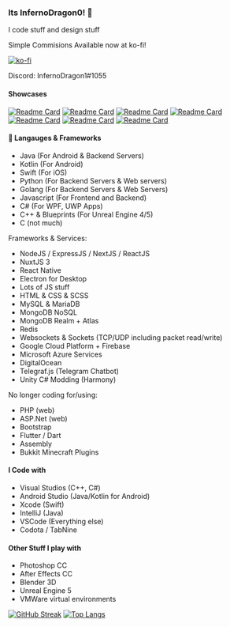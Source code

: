 ### Its InfernoDragon0! 👋

I code stuff and design stuff

Simple Commisions Available now at ko-fi!

[![ko-fi](https://ko-fi.com/img/githubbutton_sm.svg)](https://ko-fi.com/A0A3EYLUS)

Discord: InfernoDragon1#1055

#### Showcases
[![Readme Card](https://github-readme-stats.vercel.app/api/pin/?username=infernodragon0&repo=rng.JS)](https://github.com/InfernoDragon0/rng.JS)
[![Readme Card](https://github-readme-stats.vercel.app/api/pin/?username=infernodragon0&repo=CotLMods)](https://github.com/InfernoDragon0/CotLMods)
[![Readme Card](https://github-readme-stats.vercel.app/api/pin/?username=infernodragon0&repo=StSVoidMod)](https://github.com/InfernoDragon0/StSVoidMod)
[![Readme Card](https://github-readme-stats.vercel.app/api/pin/?username=infernodragon0&repo=COTL_API)](https://github.com/xhayper/COTL_API)
[![Readme Card](https://github-readme-stats.vercel.app/api/pin/?username=infernodragon0&repo=miniLoungeMS)](https://github.com/InfernoDragon0/miniLoungeMS)
[![Readme Card](https://github-readme-stats.vercel.app/api/pin/?username=infernodragon0&repo=CotlMiniModsWiki)](https://github.com/InfernoDragon0/CotlMiniModsWiki)
[![Readme Card](https://github-readme-stats.vercel.app/api/pin/?username=infernodragon0&repo=puzzleHelperMS)](https://github.com/InfernoDragon0/puzzleHelperMS)

#### 💬 Langauges & Frameworks
- Java (For Android & Backend Servers)
- Kotlin (For Android)
- Swift (For iOS)
- Python (For Backend Servers & Web servers)
- Golang (For Backend Servers & Web Servers)
- Javascript (For Frontend and Backend)
- C# (For WPF, UWP Apps)
- C++ & Blueprints (For Unreal Engine 4/5)
- C (not much)

Frameworks & Services:
- NodeJS / ExpressJS / NextJS / ReactJS
- NuxtJS 3
- React Native
- Electron for Desktop
- Lots of JS stuff
- HTML & CSS & SCSS
- MySQL & MariaDB
- MongoDB NoSQL
- MongoDB Realm + Atlas
- Redis
- Websockets & Sockets (TCP/UDP including packet read/write)
- Google Cloud Platform + Firebase
- Microsoft Azure Services
- DigitalOcean
- Telegraf.js (Telegram Chatbot)
- Unity C# Modding (Harmony)


No longer coding for/using:
- PHP (web)
- ASP.Net (web)
- Bootstrap
- Flutter / Dart
- Assembly
- Bukkit Minecraft Plugins

#### I Code with
- Visual Studios (C++, C#)
- Android Studio (Java/Kotlin for Android)
- Xcode (Swift)
- IntelliJ (Java)
- VSCode (Everything else)
- Codota / TabNine

#### Other Stuff I play with
- Photoshop CC
- After Effects CC
- Blender 3D
- Unreal Engine 5
- VMWare virtual environments


[![GitHub Streak](http://github-readme-streak-stats.herokuapp.com?user=infernodragon0&date_format=j%20M%5B%20Y%5D)](https://git.io/streak-stats)
[![Top Langs](https://github-readme-stats.vercel.app/api/top-langs/?username=InfernoDragon0&layout=compact)](https://github.com/infernodragon0)

